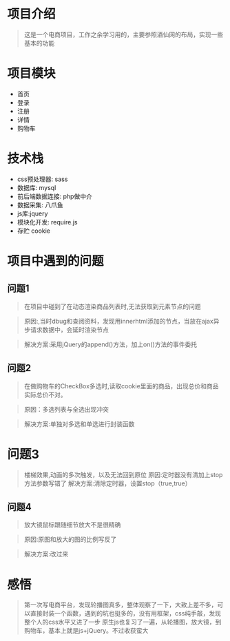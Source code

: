 # 项目介绍
> 这是一个电商项目，工作之余学习用的，主要参照酒仙网的布局，实现一些基本的功能

# 项目模块
 - 首页
 - 登录
 - 注册
 - 详情
 - 购物车

# 技术栈
 - css预处理器: sass
 - 数据库: mysql
 - 前后端数据连接: php做中介
 - 数据采集: 八爪鱼
 - js库:jquery
 - 模块化开发: require.js
 - 存贮 cookie

# 项目中遇到的问题

 ## 问题1
>在项目中碰到了在动态渲染商品列表时,无法获取到元素节点的问题

>原因:,当时dbug和查阅资料，发现用innerhtml添加的节点，当放在ajax异步请求数据中，会延时渲染节点

>解决方案:采用jQuery的append()方法，加上on()方法的事件委托
 ## 问题2
>在做购物车的CheckBox多选时,读取cookie里面的商品，出现总价和商品实际总价不对。

>原因：多选列表与全选出现冲突

>解决方案:单独对多选和单选进行封装函数

# 问题3
>楼梯效果,动画的多次触发，以及无法回到原位
>原因:定时器没有清加上stop方法参数写错了
>解决方案:清除定时器，设置stop（true,true）

 ## 问题4
 >放大镜鼠标跟随细节放大不是很精确
 
 >原因:原图和放大的图的比例写反了
 
 >解决方案:改过来

# 感悟
>第一次写电商平台，发现轮播图真多，整体观察了一下，大致上差不多，可以直接封装一个函数，遇到的坑也挺多的，没有用框架，css纯手敲，发现整个人的css水平又进了一步
>原生js也复习了一遍，从轮播图，放大镜，到购物车，基本上就是js+jQuery。不过收获蛮大
 
 
 
 





